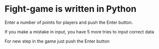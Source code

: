 # Fight-game is written in Python
Enter a number of points for players and push the Enter button. 

If you make a mistake in input, you have 5 more tries to input correct data

For new step in the game just push the Enter button
